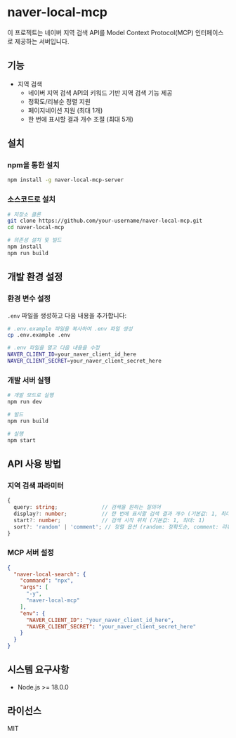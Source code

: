 # naver-local-mcp

이 프로젝트는 네이버 지역 검색 API를 Model Context Protocol(MCP) 인터페이스로 제공하는 서버입니다.

## 기능

- 지역 검색
  - 네이버 지역 검색 API의 키워드 기반 지역 검색 기능 제공
  - 정확도/리뷰순 정렬 지원
  - 페이지네이션 지원 (최대 1개)
  - 한 번에 표시할 결과 개수 조절 (최대 5개)

## 설치

### npm을 통한 설치
```bash
npm install -g naver-local-mcp-server
```

### 소스코드로 설치
```bash
# 저장소 클론
git clone https://github.com/your-username/naver-local-mcp.git
cd naver-local-mcp

# 의존성 설치 및 빌드
npm install
npm run build
```

## 개발 환경 설정

### 환경 변수 설정
`.env` 파일을 생성하고 다음 내용을 추가합니다:

```bash
# .env.example 파일을 복사하여 .env 파일 생성
cp .env.example .env

# .env 파일을 열고 다음 내용을 수정
NAVER_CLIENT_ID=your_naver_client_id_here
NAVER_CLIENT_SECRET=your_naver_client_secret_here
```

### 개발 서버 실행
```bash
# 개발 모드로 실행
npm run dev

# 빌드
npm run build

# 실행
npm start
```

## API 사용 방법

### 지역 검색 파라미터
```typescript
{
  query: string;              // 검색을 원하는 질의어
  display?: number;           // 한 번에 표시할 검색 결과 개수 (기본값: 1, 최대: 5)
  start?: number;             // 검색 시작 위치 (기본값: 1, 최대: 1)
  sort?: 'random' | 'comment'; // 정렬 옵션 (random: 정확도순, comment: 리뷰순)
}
```

### MCP 서버 설정
```json
{
  "naver-local-search": {
    "command": "npx",
    "args": [
      "-y",
      "naver-local-mcp"
    ],
    "env": {
      "NAVER_CLIENT_ID": "your_naver_client_id_here",
      "NAVER_CLIENT_SECRET": "your_naver_client_secret_here"
    }
  }
}
```

## 시스템 요구사항
- Node.js >= 18.0.0

## 라이선스
MIT
